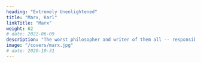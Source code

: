 ```yaml
---
heading: "Extremely Unenlightened"
title: "Marx, Karl"
linkTitle: "Marx"
weight: 62
# date: 2022-06-09
description: "The worst philosopher and writer of them all -- responsible for a materialist philosophy that led to so much death and suffering around the world"
image: "/covers/marx.jpg"
# date: 2020-10-31
---
```

